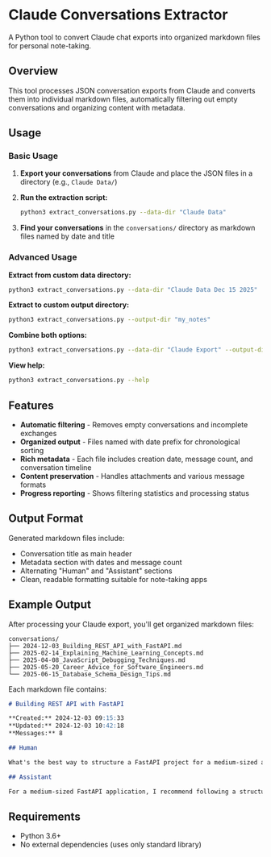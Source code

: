 # Claude Conversations Extractor

A Python tool to convert Claude chat exports into organized markdown files for personal note-taking.

## Overview

This tool processes JSON conversation exports from Claude and converts them into individual markdown files, automatically filtering out empty conversations and organizing content with metadata.

## Usage

### Basic Usage

1. **Export your conversations** from Claude and place the JSON files in a directory (e.g., `Claude Data/`)

2. **Run the extraction script:**
   ```bash
   python3 extract_conversations.py --data-dir "Claude Data"
   ```

3. **Find your conversations** in the `conversations/` directory as markdown files named by date and title

### Advanced Usage

**Extract from custom data directory:**
```bash
python3 extract_conversations.py --data-dir "Claude Data Dec 15 2025"
```

**Extract to custom output directory:**
```bash
python3 extract_conversations.py --output-dir "my_notes"
```

**Combine both options:**
```bash
python3 extract_conversations.py --data-dir "Claude Export" --output-dir "processed_conversations"
```

**View help:**
```bash
python3 extract_conversations.py --help
```

## Features

- **Automatic filtering** - Removes empty conversations and incomplete exchanges
- **Organized output** - Files named with date prefix for chronological sorting
- **Rich metadata** - Each file includes creation date, message count, and conversation timeline
- **Content preservation** - Handles attachments and various message formats
- **Progress reporting** - Shows filtering statistics and processing status

## Output Format

Generated markdown files include:
- Conversation title as main header
- Metadata section with dates and message count
- Alternating "Human" and "Assistant" sections
- Clean, readable formatting suitable for note-taking apps

## Example Output

After processing your Claude export, you'll get organized markdown files:

```
conversations/
├── 2024-12-03_Building_REST_API_with_FastAPI.md
├── 2025-02-14_Explaining_Machine_Learning_Concepts.md
├── 2025-04-08_JavaScript_Debugging_Techniques.md
├── 2025-05-20_Career_Advice_for_Software_Engineers.md
└── 2025-06-15_Database_Schema_Design_Tips.md
```

Each markdown file contains:
```markdown
# Building REST API with FastAPI

**Created:** 2024-12-03 09:15:33  
**Updated:** 2024-12-03 10:42:18  
**Messages:** 8

## Human

What's the best way to structure a FastAPI project for a medium-sized application?

## Assistant

For a medium-sized FastAPI application, I recommend following a structured approach...
```

## Requirements

- Python 3.6+
- No external dependencies (uses only standard library)